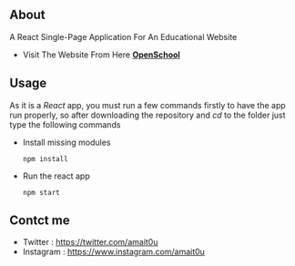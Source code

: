 
## About

A React Single-Page Application For An Educational Website

* Visit The Website From Here **[OpenSchool](https://lelouche01.github.io/OpenSchool/)**

## Usage

As it is a *React* app, you must run a few commands firstly to have the app run properly, so after downloading the repository and *cd* to the folder just type the following commands

* Install missing modules

    ```
    npm install 
    ```
* Run the react app

    ```
    npm start 
    ```

## Contct me

* Twitter : https://twitter.com/amait0u
* Instagram : https://www.instagram.com/amait0u
